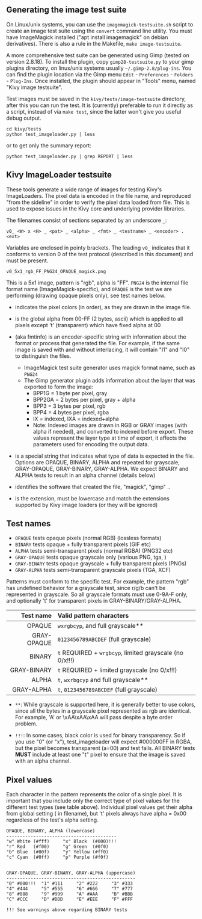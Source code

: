 Generating the image test suite
-------------------------------

On Linux/unix systems, you can use the `imagemagick-testsuite.sh` script
to create an image test suite using the `convert` command line utility. You
must have ImageMagick installed ("apt install imagemagick" on debian
derivatives). There is also a rule in the Makefile, `make image-testsuite`.

A more comprehensive test suite can be generated using Gimp (tested on
version 2.8.18). To install the plugin, copy `gimp28-testsuite.py` to your
gimp plugins directory, on linux/unix systems usually `~/.gimp-2.8/plug-ins`.
You can find the plugin location via the Gimp menu `Edit` - `Preferences` -
`Folders` - `Plug-Ins`. Once installed, the plugin should appear in "Tools"
menu, named "Kivy image testsuite".

Test images must be saved in the `kivy/tests/image-testsuite` directory,
after this you can run the test. It is (currently) preferable to run it
directly as a script, instead of via `make test`, since the latter won't
give you useful debug output.

    cd kivy/tests
    python test_imageloader.py | less

or to get only the summary report:

    python test_imageloader.py | grep REPORT | less


Kivy ImageLoader testsuite
--------------------------

These tools generate a wide range of images for testing Kivy's ImageLoaders.
The pixel data is encoded in the file name, and reproduced "from the sideline"
in order to verify the pixel data loaded from file. This is used to expose
issues in the Kivy core and underlying provider libraries.

The filenames consist of sections separated by an underscore `_`:

    v0_ <W> x <H> _ <pat> _ <alpha> _ <fmt> _ <testname> _ <encoder> . <ext>

Variables are enclosed in pointy brackets. The leading `v0_` indicates that
it conforms to version 0 of the test protocol (described in this document)
and must be present.

    v0_5x1_rgb_FF_PNG24_OPAQUE_magick.png

This is a 5x1 image, pattern is "rgb", alpha is "FF". `PNG24` is the internal
file format name (ImageMagick-specific), and `OPAQUE` is the test we  are
performing (drawing opaque pixels only), see test names below.

* <pattern> indicates the pixel colors (in order), as they are drawn in the
  image file.

* <alpha> is the global alpha from 00-FF (2 bytes, ascii) which is applied to
  all pixels except 't' (transparent) which have fixed alpha at 00

* <fmt> (aka fmtinfo) is an encoder-specific string with information about the
  format or process that generated the file. For example, if the same image
  is saved with and without interlacing, it will contain "I1" and "I0" to
  distinguish the files.
  * ImageMagick test suite generator uses magick format name, such as `PNG24`
  * The Gimp generator plugin adds information about the layer that was
    exported to form the image:
      * BPP1G = 1 byte per pixel, gray
      * BPP2GA = 2 bytes per pixel, gray + alpha
      * BPP3 = 3 bytes per pixel, rgb
      * BPP4 = 4 bytes per pixel, rgba
      * IX = indexed, IXA = indexed+alpha
      * Note: Indexed images are drawn in RGB or GRAY images (with alpha if
        needed), and converted to indexed before export. These values
        represent the layer type at time of export, it affects the parameters
        used for encoding the output data.

* <testname> is a special string that indicates what type of data is expected
  in the file. Options are OPAQUE, BINARY, ALPHA and repeated for grayscale,
  GRAY-OPAQUE, GRAY-BINARY, GRAY-ALPHA. We expect BINARY and ALPHA tests to
  result in an alpha channel (details below)

* <encoder> identifies the software that created the file, "magick", "gimp" ..

* <ext> is the extension, must be lowercase and match the extensions
  supported by Kivy image loaders (or they will be ignored)


Test names
----------

* `OPAQUE` tests opaque pixels (normal RGB) (lossless formats)
* `BINARY` tests opaque + fully transparent pixels (GIF etc)
* `ALPHA` tests semi-transparent pixels (normal RGBA) (PNG32 etc)
* `GRAY-OPAQUE` tests opaque grayscale only (various PNG, tga, )
* `GRAY-BINARY` tests opaque grayscale + fully transparent pixels (PNGs)
* `GRAY-ALPHA` tests semi-transparent grayscale pixels (TGA, XCF)

Patterns must conform to the specific test. For example, the pattern "rgb" has
undefined behavior for a grayscale test, since r/g/b can't be represented
in grayscale. So all grayscale formats must use 0-9A-F only, and optionally 
't' for transparent pixels in GRAY-BINARY/GRAY-ALPHA.


| Test name    | Valid pattern characters                                    |
| -----------: | :---------------------------------------------------------- |
| OPAQUE       | `wxrgbcyp`, and full grayscale\*\*                          |
| GRAY-OPAQUE  | `0123456789ABCDEF` (full grayscale)                         |
| BINARY       | `t` REQUIRED + `wrgbcyp`, limited grayscale (no 0/x!!!)     |
| GRAY-BINARY  | `t` REQUIRED + limited grayscale (no 0/x!!!)                |
| ALPHA        | `t`, `wxrbgcyp` and full grayscale\*\*                      |
| GRAY-ALPHA   | `t`, `0123456789ABCDEF` (full grayscale)                    |

* `**`: While grayscale is supported here, it is generally better to use
  colors, since all the bytes in a grayscale pixel represented as rgb are
  identical. For example, 'A' or \xAA\xAA\xAA will pass despite a byte
  order problem.

* `!!!`: In some cases, black color is used for binary transparency. So
  if you use "0" (or "x"), test_imageloader will expect #000000FF in RGBA,
  but the pixel becomes transparent (a=00) and test fails. All BINARY tests
  **MUST** include at least one "t" pixel to ensure that the image is
  saved with an alpha channel.


Pixel values
------------

Each character in the pattern represents the color of a single pixel. It is
important that you include only the correct type of pixel values for the
different test types (see table above). Individual pixel values get their
alpha from global setting (<alpha> in filename), but 't' pixels always have
alpha = 0x00 regardless of the test's alpha setting.


    OPAQUE, BINARY, ALPHA (lowercase)
    -----------------------------------------
    "w" White (#fff)     "x" Black  (#000)!!!
    "r" Red   (#f00)     "g" Green  (#0f0)
    "b" Blue  (#00f)     "y" Yellow (#ff0)
    "c" Cyan  (#0ff)     "p" Purple (#f0f)


    GRAY-OPAQUE, GRAY-BINARY, GRAY-ALPHA (uppercase)
    ------------------------------------------------
    "0" #000!!!  "1" #111     "2" #222     "3" #333
    "4" #444     "5" #555     "6" #666     "7" #777
    "8" #888     "9" #999     "A" #AAA     "B" #BBB
    "C" #CCC     "D" #DDD     "E" #EEE     "F" #FFF

    !!! See warnings above regarding BINARY tests

